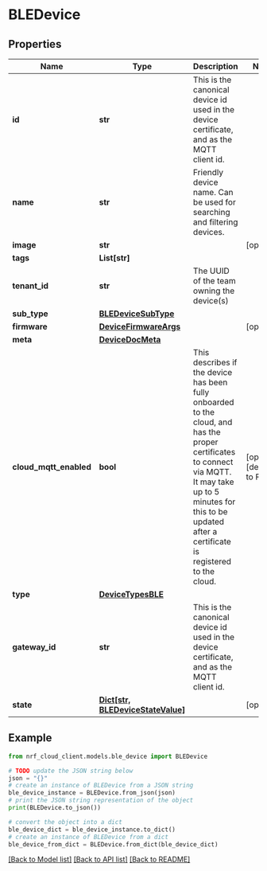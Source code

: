 # BLEDevice


## Properties

Name | Type | Description | Notes
------------ | ------------- | ------------- | -------------
**id** | **str** | This is the canonical device id used in the device certificate, and as the MQTT client id. | 
**name** | **str** | Friendly device name. Can be used for searching and filtering devices. | 
**image** | **str** |  | [optional] 
**tags** | **List[str]** |  | 
**tenant_id** | **str** | The UUID of the team owning the device(s) | 
**sub_type** | [**BLEDeviceSubType**](BLEDeviceSubType.md) |  | 
**firmware** | [**DeviceFirmwareArgs**](DeviceFirmwareArgs.md) |  | [optional] 
**meta** | [**DeviceDocMeta**](DeviceDocMeta.md) |  | 
**cloud_mqtt_enabled** | **bool** | This describes if the device has been fully onboarded to the cloud, and has the proper certificates to connect via MQTT. It may take up to 5 minutes for this to be updated after a certificate is registered to the cloud. | [optional] [default to False]
**type** | [**DeviceTypesBLE**](DeviceTypesBLE.md) |  | 
**gateway_id** | **str** | This is the canonical device id used in the device certificate, and as the MQTT client id. | 
**state** | [**Dict[str, BLEDeviceStateValue]**](BLEDeviceStateValue.md) |  | [optional] 

## Example

```python
from nrf_cloud_client.models.ble_device import BLEDevice

# TODO update the JSON string below
json = "{}"
# create an instance of BLEDevice from a JSON string
ble_device_instance = BLEDevice.from_json(json)
# print the JSON string representation of the object
print(BLEDevice.to_json())

# convert the object into a dict
ble_device_dict = ble_device_instance.to_dict()
# create an instance of BLEDevice from a dict
ble_device_from_dict = BLEDevice.from_dict(ble_device_dict)
```
[[Back to Model list]](../README.md#documentation-for-models) [[Back to API list]](../README.md#documentation-for-api-endpoints) [[Back to README]](../README.md)


